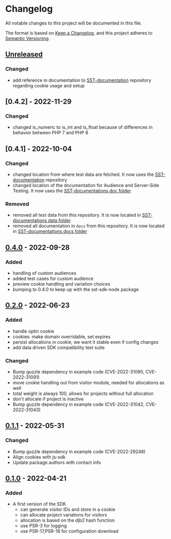 # Changelog

All notable changes to this project will be documented in this file.

The format is based on [Keep a Changelog](https://keepachangelog.com/en/1.0.0/),
and this project adheres to [Semantic Versioning](https://semver.org/spec/v2.0.0.html).

## [Unreleased]

### Changed
- add reference in documentation to [SST-documentation](https://github.com/SymplifyConversion/sst-documentation/)
  repository regarding cookie usage and setup

## [0.4.2] - 2022-11-29

### Changed
- changed is_numeric to is_int and is_float because of differences in behavior between PHP 7 and PHP 8

## [0.4.1] - 2022-10-04

### Changed
- changed location from where test data are fetched. 
It now uses the [SST-documentation](https://github.com/SymplifyConversion/sst-documentation/) repository
- changed location of the documentation for Audience and Server-Side Testing.
It now uses the [SST-documentations doc folder](https://github.com/SymplifyConversion/sst-documentation/tree/main/docs)

### Removed
- removed all test data from this repository. 
It is now located in [SST-documentations data folder](https://github.com/SymplifyConversion/sst-documentation/tree/main/test)
- removed all documentation in `docs` from this repository.
It is now located in [SST-documentations docs folder](https://github.com/SymplifyConversion/sst-documentation/tree/main/docs)

## [0.4.0] - 2022-09-28
### Added
- handling of custom audiences
- added test cases for custom audience
- preview cookie handling and variation choices
- bumping to 0.4.0 to keep up with the sst-sdk-node package

## [0.2.0] - 2022-06-23
### Added
- handle optin cookie
- cookies: make domain overridable, set expires
- persist allocations in cookie, we want it stable even if config changes
- add data driven SDK compatibility test suite
### Changed
- Bump guzzle dependency in example code (CVE-2022-31090, CVE-2022-31091)
- move cookie handling out from visitor module, needed for allocations as well
- total weight is always 100, allows for projects without full allocation
- don't allocate if project is inactive
- Bump guzzle dependency in example code (CVE-2022-31042, CVE-2022-31043)

## [0.1.1] - 2022-05-31
### Changed
- Bump guzzle dependency in example code (CVE-2022-29248)
- Align cookies with js-sdk
- Update package authors with contact info

## [0.1.0] - 2022-04-21
### Added
- A first version of the SDK
  - can generate visitor IDs and store in a cookie
  - can allocate project variations for visitors 
  - allocation is based on the djb2 hash function
  - use PSR-3 for logging
  - use PSR-17,PSR-18 for configuration download

[Unreleased]: https://github.com/SymplifyConversion/sst-sdk-php/compare/v0.4.0...HEAD
[0.4.0]: https://github.com/SymplifyConversion/sst-sdk-php/releases/tag/v0.4.0
[0.2.0]: https://github.com/SymplifyConversion/sst-sdk-php/releases/tag/v0.2.0
[0.1.1]: https://github.com/SymplifyConversion/sst-sdk-php/releases/tag/v0.1.1
[0.1.0]: https://github.com/SymplifyConversion/sst-sdk-php/releases/tag/v0.1.0
